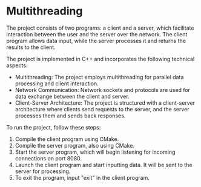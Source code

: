 # Multithreading

The project consists of two programs: a client and a server, which facilitate interaction between the user and the server over the network. The client program allows data input, while the server processes it and returns the results to the client.

The project is implemented in C++ and incorporates the following technical aspects:

- Multithreading: The project employs multithreading for parallel data processing and client interaction.
- Network Communication: Network sockets and protocols are used for data exchange between the client and server.
- Client-Server Architecture: The project is structured with a client-server architecture where clients send requests to the server, and the server processes them and sends back responses.

To run the project, follow these steps:

1. Compile the client program using CMake.
2. Compile the server program, also using CMake.
3. Start the server program, which will begin listening for incoming connections on port 8080.
4. Launch the client program and start inputting data. It will be sent to the server for processing.
5. To exit the program, input "exit" in the client program.
